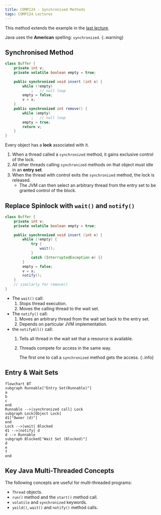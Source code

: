 ```yaml
---
title: COMP124 - Synchronised Methods
tags: COMP124 Lectures
---
```

This method extends the example in the [last lecture]({{site.baseurl}}/comp124/lectures/2021/04/22/1).

Java uses the **American** spelling: `synchronized`.
{:.warning}

## Synchronised Method

```java
class Buffer {
	private int v;
	private volatile boolean empty = true;
	
	public synchronized void insert (int x) {
		while (!empty)
			;	// null loop
		empty = false;
		v = x;
	}
	public synchronized int remove() {
		while (empty)
			;	// null loop 
		empty = true;
		return v;
	}
}
```

Every object has a **lock** associated with it. 

1. When a thread called a `synchronized` method, it gains exclusive control of the lock.
1. All other threads calling `synchronized` methods on that object must idle in an **entry set**.
1. When the thread with control exits the `synchronized` method, the lock is released.
	* The JVM can then select an arbitrary thread from the entry set to be granted control of the block.

## Replace Spinlock with `wait()` and `notify()`

```java
class Buffer {
	private int v;
	private volatile boolean empty = true;
	
	public synchronized void insert (int x) {
		while (!empty) {
			try {
				wait();
			}
			catch (InterruptedException e) {}
		}
		empty = false;
		v = x;
		notify();
	}
	// similarly for remove()
}
```

* The `wait()` call:
	1. Stops thread execution.
	1. Moves the calling thread to the wait set.
* The `notify()` call:
	1. Moves an arbitrary thread from the wait set back to the entry set.
	1. Depends on particular JVM implementation.
* the `notifyAll()` call:
	1. Tells all thread in the wait set that a resource is available.
	1. Threads compete for access in the same way.
		
		The first one to call a `synchronized` method gets the access.
		{:.info}

## Entry & Wait Sets

```mermaid
flowchart BT
subgraph Runnable["Entry Set(Runnable)"]
a
b
c
end
Runnable -->|synchronized call| Lock
subgraph Lock[Object Lock]
d1["Owner (d)"]
end
Lock -->|wait| Blocked
d1 -->|notify| d
d --> Runnable
subgraph Blocked["Wait Set (Blocked)"]
d
e
f
end
```

## Key Java Multi-Threaded Concepts
The following concepts are useful for multi-threaded programs:

* `Thread` objects.
* `run()` method and the `start()` method call.
* `volatile` and `synchronized` keywords.
* `yeild()`, `wait()` and `notify()` method calls.
